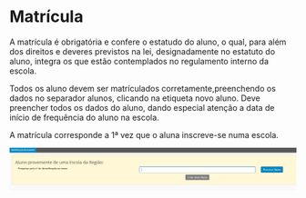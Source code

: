 ﻿# Matrícula

A matrícula é obrigatória e confere o estatudo do aluno, o qual, para além dos direitos e deveres previstos na lei, designadamente no estatuto do aluno, integra os que estão contemplados no regulamento interno da escola. 

Todos os aluno devem ser matrículados corretamente,preenchendo os dados no separador alunos, clicando na etiqueta novo aluno. Deve preencher todos os dados do aluno, dando especial atenção a data de início de frequência do aluno na escola. 

A matrícula corresponde a 1ª vez que o aluna inscreve-se numa escola. 

![Matricula21](../../images/Place21/Alunos/matricula21.PNG)




